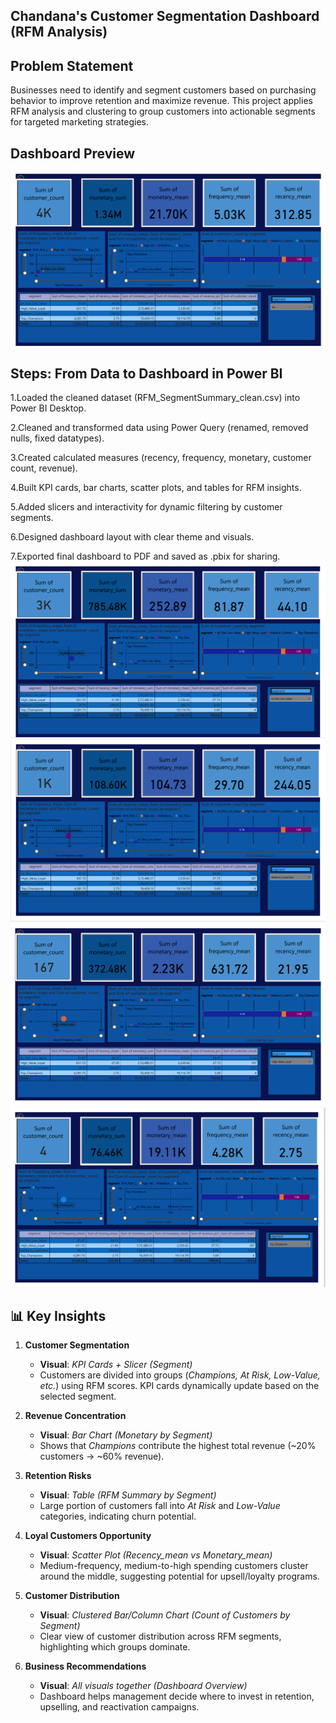 ## **Chandana's Customer Segmentation Dashboard (RFM Analysis)**

## **Problem Statement**
Businesses need to identify and segment customers based on purchasing behavior to improve retention and maximize revenue. This project applies RFM analysis and clustering to group customers into actionable segments for targeted marketing strategies.

## **Dashboard Preview**
![Dashboard Preview](all_dashboard.png)

## **Steps: From Data to Dashboard in Power BI**

1.Loaded the cleaned dataset (RFM_SegmentSummary_clean.csv) into Power BI Desktop.

2.Cleaned and transformed data using Power Query (renamed, removed nulls, fixed datatypes).

3.Created calculated measures (recency, frequency, monetary, customer count, revenue).

4.Built KPI cards, bar charts, scatter plots, and tables for RFM insights.

5.Added slicers and interactivity for dynamic filtering by customer segments.

6.Designed dashboard layout with clear theme and visuals.

7.Exported final dashboard to PDF and saved as .pbix for sharing.
![](at_low_risk.png)
![](medium_customer.png)
![](high_value_loyal.png)
![](top_campions.png)



## 📊 Key Insights

1. **Customer Segmentation**  
   - **Visual**: *KPI Cards + Slicer (Segment)*  
   - Customers are divided into groups (*Champions, At Risk, Low-Value, etc.*) using RFM scores. KPI cards dynamically update based on the selected segment.  

2. **Revenue Concentration**  
   - **Visual**: *Bar Chart (Monetary by Segment)*  
   - Shows that *Champions* contribute the highest total revenue (~20% customers → ~60% revenue).  

3. **Retention Risks**  
   - **Visual**: *Table (RFM Summary by Segment)*  
   - Large portion of customers fall into *At Risk* and *Low-Value* categories, indicating churn potential.  

4. **Loyal Customers Opportunity**  
   - **Visual**: *Scatter Plot (Recency_mean vs Monetary_mean)*  
   - Medium-frequency, medium-to-high spending customers cluster around the middle, suggesting potential for upsell/loyalty programs.  

5. **Customer Distribution**  
   - **Visual**: *Clustered Bar/Column Chart (Count of Customers by Segment)*  
   - Clear view of customer distribution across RFM segments, highlighting which groups dominate.  

6. **Business Recommendations**  
   - **Visual**: *All visuals together (Dashboard Overview)*  
   - Dashboard helps management decide where to invest in retention, upselling, and reactivation campaigns.  



